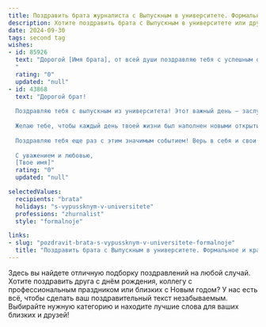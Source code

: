```yaml
---
title: Поздравить брата журналиста с Выпускным в университете. Формальное и красивое
description: Хотите поздравить брата с Выпускным в университете или другим праздником? Наш ИИ создаст незабываемое поздравление, а вы обязательно выделитесь среди других.  
date: 2024-09-30
tags: second tag
wishes:
- id: 85926
  text: "Дорогой [Имя брата], от всей души поздравляю тебя с успешным окончанием университета и вступлением в ряды профессиональных журналистов!  Пусть твой талант,  трудолюбие и стремление к объективности станут залогом блестящей карьеры и  успехов во всех начинаниях. Желаю тебе интересных репортажей, ярких публикаций и  высокого профессионального признания.  Пусть твой путь будет полон  увлекательных событий и  значимых открытий!
  "
  rating: "0"
  updated: "null"
- id: 43868
  text: "Дорогой брат!
  
  Поздравляю тебя с выпускным из университета! Этот важный день – заслуженная награда за твои усилия, труд и упорство. Теперь ты на пороге новой жизни, и я горжусь тем, что ты стал профессионалом в области журналистики.
  
  Желаю тебе, чтобы каждый день твоей жизни был наполнен новыми открытиями, интересными встречами и увлекательными сюжетами. Пусть твоя журналистская карьера станет яркой, насыщенной и успешной! Помни, что впереди тебя ждут большие возможности и, безусловно, трудности, но я уверен, что ты сможешь преодолеть все преграды на своем пути.
  
  Поздравляю тебя еще раз с этим значимым событием! Верь в себя и свои силы, и впереди у тебя будет множество побед.
  
  С уважением и любовью,
  [Твое имя]"
  rating: "0"
  updated: "null"

selectedValues:
  recipients: "brata"
  holidays: "s-vypussknym-v-universitete"
  professions: "zhurnalist"
  style: "formalnoje"

links:
- slug: "pozdravit-brata-s-vypussknym-v-universitete-formalnoje"
  title: "Поздравить брата с Выпускным в университете. Формальное и красивое"
---
```


Здесь вы найдете отличную подборку поздравлений на любой случай.
Хотите поздравить друга с днём рождения, коллегу с профессиональным праздником или близких с Новым годом? У нас есть всё, чтобы сделать ваш поздравительный текст незабываемым. Выбирайте нужную категорию и находите лучшие слова для ваших близких и друзей!
